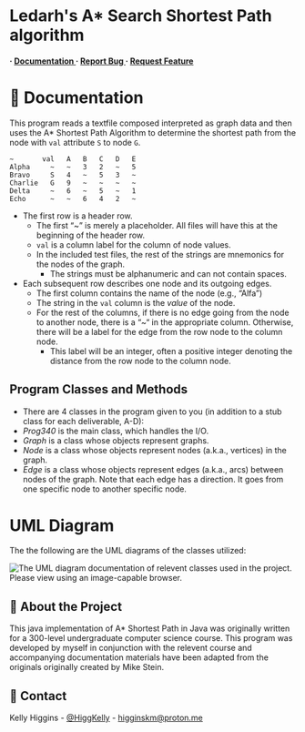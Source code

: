 # Ledarh's A* Search Shortest Path algorithm
<h4> <span> · </span> <a href="https://github.com/ledarh/A* Search Shortest Path Java/blob/master/README.md"> Documentation </a> <span> · </span> <a href="https://github.com/ledarh/A* Search Shortest Path Java/issues"> Report Bug </a> <span> · </span> <a href="https://github.com/ledarh/A* Search Shortest Path Java/issues"> Request Feature </a> </h4>


# :notebook_with_decorative_cover: Documentation
This program reads a textfile composed interpreted as graph data and then uses the A* Shortest Path Algorithm to determine the shortest path from the node with `val` attribute `S` to node `G`.

```
~       val   A   B   C   D   E 
Alpha     ~   ~   3   2   ~   5
Bravo     S   4   ~   5   3   ~
Charlie   G   9   ~   ~   ~   ~
Delta     ~   6   ~   5   ~   1
Echo      ~   ~   6   4   2   ~
```

* The first row is a header row.
  - The first “~” is merely a placeholder.  All files will have this at the beginning of the header row.
  - `val` is a column label for the column of node values.
  - In the included test files, the rest of the strings are mnemonics for the nodes of the graph.
    - The strings must be alphanumeric and can not contain spaces.
* Each subsequent row describes one node and its outgoing edges.
  - The first column contains the name of the node (e.g., “Alfa”)
  - The string in the `val` column is the _value_ of the node.
  - For the rest of the columns, if there is no edge going from the node to another node, there is a “~“ in the appropriate column.  Otherwise, there will be a label for the edge from the row node to the column node.
    - This label will be an integer, often a positive integer denoting the distance from the row node to the column node.

## Program Classes and Methods
* There are 4 classes in the program given to you (in addition to a stub class for each deliverable, A-D):
* _Prog340_ is the main class, which handles the I/O.
* _Graph_ is a class whose objects represent graphs.
* _Node_ is a class whose objects represent nodes (a.k.a., vertices) in the graph.
* _Edge_ is a class whose objects represent edges (a.k.a., arcs) between nodes of the graph.  Note that each edge has a direction.  It goes from one specific node to another specific node.

# UML Diagram
The the following are the UML diagrams of the classes utilized:

<picture>
  <source srcset="boilerplate_classes_UML.png">
  <img alt="The UML diagram documentation of relevent classes used in the project. Please view using an image-capable browser." src="https://user-images.githubusercontent.com/25423296/163456779-a8556205-d0a5-45e2-ac17-42d089e3c3f8.png">
</picture>


## :star2: About the Project 
This java implementation of A* Shortest Path in Java was originally written for a 300-level undergraduate computer science course. This program was developed by myself in conjunction with the relevent course and accompanying documentation materials have been adapted from the originals originally created by Mike Stein.



<!--- # :notebook_with_decorative_cover: Table of Contents

- [About the Project](#star2-about-the-project)
- [Contact](#handshake-contact) 
--->



## :handshake: Contact

Kelly Higgins - [@HiggKelly](https://twitter.com/HiggKelly) - higginskm@proton.me


<!---
> [!NOTE]
> Useful information that users should know, even when skimming content.

> [!TIP]
> Helpful advice for doing things better or more easily.

> [!IMPORTANT]
> Key information users need to know to achieve their goal.

> [!WARNING]
> Urgent info that needs immediate user attention to avoid problems.

> [!CAUTION]
> Advises about risks or negative outcomes of certain actions.



You can add emoji to your writing by typing :EMOJICODE:, a colon followed by the name of the emoji.

@octocat :+1: This PR looks great - it's ready to merge! :shipit:



<picture>
  <source media="(prefers-color-scheme: dark)" srcset="https://user-images.githubusercontent.com/25423296/163456776-7f95b81a-f1ed-45f7-b7ab-8fa810d529fa.png">
  <source media="(prefers-color-scheme: light)" srcset="https://user-images.githubusercontent.com/25423296/163456779-a8556205-d0a5-45e2-ac17-42d089e3c3f8.png">
  <img alt="Shows an illustrated sun in light mode and a moon with stars in dark mode." src="https://user-images.githubusercontent.com/25423296/163456779-a8556205-d0a5-45e2-ac17-42d089e3c3f8.png">
</picture>


--->


